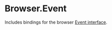 # Browser.Event

Includes bindings for the browser [Event interface](https://developer.mozilla.org/en-US/docs/Web/API/Event).